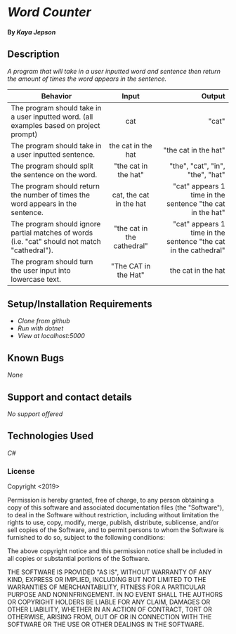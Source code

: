 # _Word Counter_

#### By _**Kaya Jepson**_

## Description

_A program that will take in a user inputted word and sentence then return the amount of times the word appears in the sentence._

| Behavior | Input | Output |
| ------------- |:-------------:| -----:|
| The program should take in a user inputted word. (all examples based on project prompt) | cat | "cat" |
| The program should take in a user inputted sentence. | the cat in the hat | "the cat in the hat" |
| The program should split the sentence on the word. | "the cat in the hat" | "the", "cat", "in", "the", "hat" |
| The program should return the number of times the word appears in the sentence. | cat, the cat in the hat | "cat" appears 1 time in the sentence "the cat in the hat" |
| The program should ignore partial matches of words (i.e. "cat" should not match "cathedral"). | "the cat in the cathedral" | "cat" appears 1 time in the sentence "the cat in the cathedral" |
| The program should turn the user input into lowercase text. | "The CAT in the Hat" | the cat in the hat |

## Setup/Installation Requirements

* _Clone from github_
* _Run with dotnet_
* _View at localhost:5000_

## Known Bugs

_None_

## Support and contact details

_No support offered_

## Technologies Used

_C#_

### License

Copyright <2019> <Kaya Jepson>

Permission is hereby granted, free of charge, to any person obtaining a copy of this software and associated documentation files (the "Software"), to deal in the Software without restriction, including without limitation the rights to use, copy, modify, merge, publish, distribute, sublicense, and/or sell copies of the Software, and to permit persons to whom the Software is furnished to do so, subject to the following conditions:

The above copyright notice and this permission notice shall be included in all copies or substantial portions of the Software.

THE SOFTWARE IS PROVIDED "AS IS", WITHOUT WARRANTY OF ANY KIND, EXPRESS OR IMPLIED, INCLUDING BUT NOT LIMITED TO THE WARRANTIES OF MERCHANTABILITY, FITNESS FOR A PARTICULAR PURPOSE AND NONINFRINGEMENT. IN NO EVENT SHALL THE AUTHORS OR COPYRIGHT HOLDERS BE LIABLE FOR ANY CLAIM, DAMAGES OR OTHER LIABILITY, WHETHER IN AN ACTION OF CONTRACT, TORT OR OTHERWISE, ARISING FROM, OUT OF OR IN CONNECTION WITH THE SOFTWARE OR THE USE OR OTHER DEALINGS IN THE SOFTWARE.
